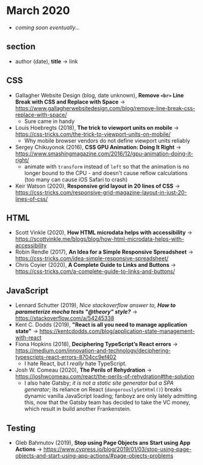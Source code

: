 # March 2020

+ *coming soon eventually...*

## section

+ author (date), **title** &#8594; link

## CSS

+ Gallagher Website Design (blog, date unknown), **Remove `<br>` Line Break with CSS and Replace with Space** &#8594; https://www.gallagherwebsitedesign.com/blog/remove-line-break-css-replace-with-space/
  - Sure came in handy
+ Louis Hoebregts (2018), **The trick to viewport units on mobile** &#8594; https://css-tricks.com/the-trick-to-viewport-units-on-mobile/
  - Why mobile browser vendors do not define viewport units reliably
+ Sergey Chikuyonok (2016), **CSS GPU Animation: Doing It Right** &#8594; https://www.smashingmagazine.com/2016/12/gpu-animation-doing-it-right/
  - animate with `transform` instead of `left` so that the animation is no longer bound to the CPU - and doesn't cause reflow calculations (too many can cause iOS Safari to crash)
+ Keir Watson (2020), **Responsive grid layout in 20 lines of CSS** &#8594; https://css-tricks.com/responsive-grid-magazine-layout-in-just-20-lines-of-css/

## HTML

+ Scott Vinkle (2020), **How HTML microdata helps with accessibility** &#8594; https://scottvinkle.me/blogs/blog/how-html-microdata-helps-with-accessibility
+ Robin Rendle (2017), **An Idea for a Simple Responsive Spreadsheet** &#8594; https://css-tricks.com/idea-simple-responsive-spreadsheet/
+ Chris Coyier (2020), **A Complete Guide to Links and Buttons** &#8594; https://css-tricks.com/a-complete-guide-to-links-and-buttons/

## JavaScript

+ Lennard Schutter (2019), *Nice stackoverflow answer to, **How to parameterize mocha tests "@theory" style?*** &#8594; https://stackoverflow.com/a/54245338
+ Kent C. Dodds (2019), **"React is all you need to manage application state"** &#8594; https://kentcdodds.com/blog/application-state-management-with-react
+ Fiona Hopkins (2018), **Deciphering TypeScript’s React errors** &#8594; https://medium.com/innovation-and-technology/deciphering-typescripts-react-errors-8704cc9ef402
  - I hate React, but I *really* hate TypeScript.
+ Josh W. Comeau (2020), **The Perils of Rehydration** &#8594; https://joshwcomeau.com/react/the-perils-of-rehydration#the-solution
  - I also hate Gatsby; *it is not a static site generator but a SPA generator*; its reliance on React (`dangerouslySetHtml()`) breaks dynamic vanilla JavaScript loading; fanboyz are only lately admitting this, now that the Gatsby team has decided to take the VC money, which result in build another Frankenstein.
  
## Testing

+ Gleb Bahmutov (2019), **Stop using Page Objects ans Start using App Actions** &#8594;  https://www.cypress.io/blog/2019/01/03/stop-using-page-objects-and-start-using-app-actions/#page-objects-problems


